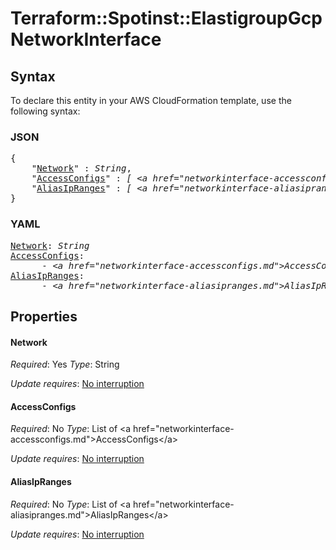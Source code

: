 # Terraform::Spotinst::ElastigroupGcp NetworkInterface

## Syntax

To declare this entity in your AWS CloudFormation template, use the following syntax:

### JSON

<pre>
{
    "<a href="#network" title="Network">Network</a>" : <i>String</i>,
    "<a href="#accessconfigs" title="AccessConfigs">AccessConfigs</a>" : <i>[ &lt;a href=&#34;networkinterface-accessconfigs.md&#34;&gt;AccessConfigs&lt;/a&gt;, ... ]</i>,
    "<a href="#aliasipranges" title="AliasIpRanges">AliasIpRanges</a>" : <i>[ &lt;a href=&#34;networkinterface-aliasipranges.md&#34;&gt;AliasIpRanges&lt;/a&gt;, ... ]</i>
}
</pre>

### YAML

<pre>
<a href="#network" title="Network">Network</a>: <i>String</i>
<a href="#accessconfigs" title="AccessConfigs">AccessConfigs</a>: <i>
      - &lt;a href=&#34;networkinterface-accessconfigs.md&#34;&gt;AccessConfigs&lt;/a&gt;</i>
<a href="#aliasipranges" title="AliasIpRanges">AliasIpRanges</a>: <i>
      - &lt;a href=&#34;networkinterface-aliasipranges.md&#34;&gt;AliasIpRanges&lt;/a&gt;</i>
</pre>

## Properties

#### Network

_Required_: Yes
_Type_: String

_Update requires_: [No interruption](https://docs.aws.amazon.com/AWSCloudFormation/latest/UserGuide/using-cfn-updating-stacks-update-behaviors.html#update-no-interrupt)

#### AccessConfigs

_Required_: No
_Type_: List of &lt;a href=&#34;networkinterface-accessconfigs.md&#34;&gt;AccessConfigs&lt;/a&gt;

_Update requires_: [No interruption](https://docs.aws.amazon.com/AWSCloudFormation/latest/UserGuide/using-cfn-updating-stacks-update-behaviors.html#update-no-interrupt)

#### AliasIpRanges

_Required_: No
_Type_: List of &lt;a href=&#34;networkinterface-aliasipranges.md&#34;&gt;AliasIpRanges&lt;/a&gt;

_Update requires_: [No interruption](https://docs.aws.amazon.com/AWSCloudFormation/latest/UserGuide/using-cfn-updating-stacks-update-behaviors.html#update-no-interrupt)

